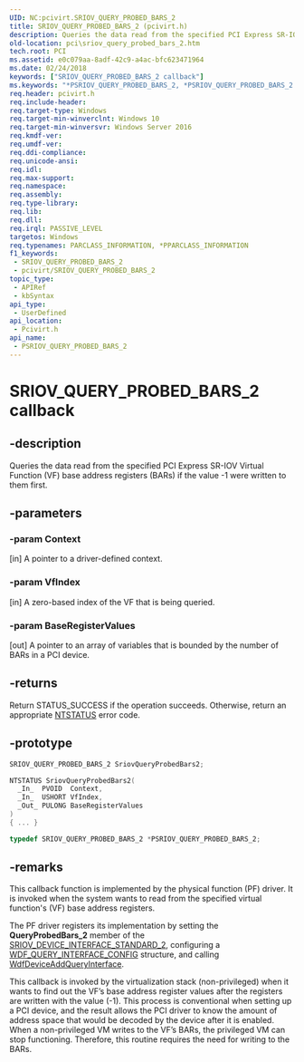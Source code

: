 ```yaml
---
UID: NC:pcivirt.SRIOV_QUERY_PROBED_BARS_2
title: SRIOV_QUERY_PROBED_BARS_2 (pcivirt.h)
description: Queries the data read from the specified PCI Express SR-IOV Virtual Function (VF) base address registers (BARs) if the value -1 were written to them first.
old-location: pci\sriov_query_probed_bars_2.htm
tech.root: PCI
ms.assetid: e0c079aa-8adf-42c9-a4ac-bfc623471964
ms.date: 02/24/2018
keywords: ["SRIOV_QUERY_PROBED_BARS_2 callback"]
ms.keywords: "*PSRIOV_QUERY_PROBED_BARS_2, *PSRIOV_QUERY_PROBED_BARS_2 callback function pointer [Buses], PCI.sriov_query_probed_bars_2, SRIOV_QUERY_PROBED_BARS_2, SriovQueryProbedBars2, SriovQueryProbedBars2 callback function [Buses], pcivirt/SriovQueryProbedBars2"
req.header: pcivirt.h
req.include-header: 
req.target-type: Windows
req.target-min-winverclnt: Windows 10
req.target-min-winversvr: Windows Server 2016
req.kmdf-ver: 
req.umdf-ver: 
req.ddi-compliance: 
req.unicode-ansi: 
req.idl: 
req.max-support: 
req.namespace: 
req.assembly: 
req.type-library: 
req.lib: 
req.dll: 
req.irql: PASSIVE_LEVEL
targetos: Windows
req.typenames: PARCLASS_INFORMATION, *PPARCLASS_INFORMATION
f1_keywords:
 - SRIOV_QUERY_PROBED_BARS_2
 - pcivirt/SRIOV_QUERY_PROBED_BARS_2
topic_type:
 - APIRef
 - kbSyntax
api_type:
 - UserDefined
api_location:
 - Pcivirt.h
api_name:
 - PSRIOV_QUERY_PROBED_BARS_2
---
```


# SRIOV_QUERY_PROBED_BARS_2 callback


## -description

Queries the data read from
    the specified PCI Express SR-IOV Virtual Function (VF) base address registers (BARs) if the value -1 were written to them first.

## -parameters

### -param Context 

[in]
A pointer to a driver-defined context.

### -param VfIndex 

[in]
A zero-based index of the VF that is being queried.

### -param BaseRegisterValues 

[out]
A pointer to an array of variables that is bounded by the number of BARs in a PCI device.

## -returns

Return STATUS_SUCCESS if the operation succeeds. Otherwise, return an appropriate <a href="https://docs.microsoft.com/windows-hardware/drivers/kernel/ntstatus-values">NTSTATUS</a> error code.

## -prototype

```cpp
SRIOV_QUERY_PROBED_BARS_2 SriovQueryProbedBars2;

NTSTATUS SriovQueryProbedBars2(
  _In_  PVOID  Context,
  _In_  USHORT VfIndex,
  _Out_ PULONG BaseRegisterValues
)
{ ... }

typedef SRIOV_QUERY_PROBED_BARS_2 *PSRIOV_QUERY_PROBED_BARS_2;
```

## -remarks

This callback function is implemented by the physical function (PF) driver. It is invoked  when the system wants to read from
    the specified virtual function's (VF) base address registers.

The PF driver registers its implementation by setting the <b>QueryProbedBars_2</b> member of the <a href="https://docs.microsoft.com/windows-hardware/drivers/ddi/pcivirt/ns-pcivirt-_sriov_device_interface_standard_2">SRIOV_DEVICE_INTERFACE_STANDARD_2</a>, configuring a <a href="..\wdfqueryinterface\ns-wdfqueryinterface-_wdf_query_interface_config.md">WDF_QUERY_INTERFACE_CONFIG</a> structure, and calling <a href="..\wdfqueryinterface\nf-wdfqueryinterface-wdfdeviceaddqueryinterface.md">WdfDeviceAddQueryInterface</a>.

This callback is invoked by the virtualization stack (non-privileged) when it wants to find out the VF’s base address register values after the registers are written with the value (-1).  This process is conventional when setting up a PCI device, and the result allows the PCI driver to know the amount of address space that would be decoded by the device after it is enabled.  When a non-privileged VM writes to the VF’s BARs, the privileged VM can stop functioning. Therefore, this routine requires the need for writing to the BARs.

